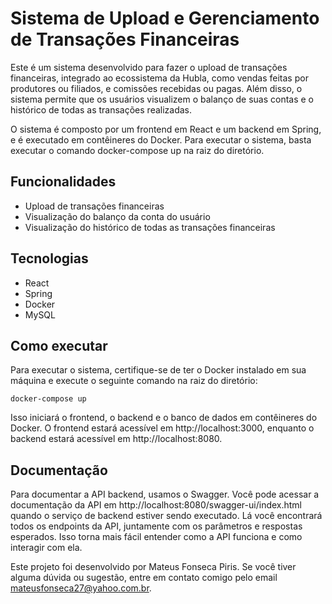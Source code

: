# Sistema de Upload e Gerenciamento de Transações Financeiras

Este é um sistema desenvolvido para fazer o upload de transações financeiras, integrado ao ecossistema da Hubla, como vendas feitas por produtores ou filiados, e comissões recebidas ou pagas. Além disso, o sistema permite que os usuários visualizem o balanço de suas contas e o histórico de todas as transações realizadas.

O sistema é composto por um frontend em React e um backend em Spring, e é executado em contêineres do Docker. Para executar o sistema, basta executar o comando docker-compose up na raiz do diretório.

## Funcionalidades

- Upload de transações financeiras
- Visualização do balanço da conta do usuário
- Visualização do histórico de todas as transações financeiras

## Tecnologias

- React
- Spring
- Docker
- MySQL

## Como executar

Para executar o sistema, certifique-se de ter o Docker instalado em sua máquina e execute o seguinte comando na raiz do diretório:


``` docker-compose up ```

Isso iniciará o frontend, o backend e o banco de dados em contêineres do Docker. O frontend estará acessível em http://localhost:3000, enquanto o backend estará acessível em http://localhost:8080.


## Documentação

Para documentar a API backend, usamos o Swagger. Você pode acessar a documentação da API em http://localhost:8080/swagger-ui/index.html quando o serviço de backend estiver sendo executado. Lá você encontrará todos os endpoints da API, juntamente com os parâmetros e respostas esperados. Isso torna mais fácil entender como a API funciona e como interagir com ela.


Este projeto foi desenvolvido por Mateus Fonseca Piris. Se você tiver alguma dúvida ou sugestão, entre em contato comigo pelo email mateusfonseca27@yahoo.com.br.